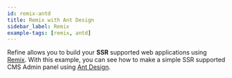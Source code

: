 ```yaml
---
id: remix-antd
title: Remix with Ant Design
sidebar_label: Remix
example-tags: [remix, antd]
---
```


Refine allows you to build your **SSR** supported web applications using [Remix](https://remix.run/). With this example, you can see how to make a simple SSR supported CMS Admin panel using [Ant Design](https://ant.design/).

<CodeSandboxExample path="with-remix-antd" />
